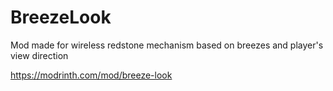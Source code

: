# BreezeLook
Mod made for wireless redstone mechanism based on breezes and player's view direction

https://modrinth.com/mod/breeze-look
